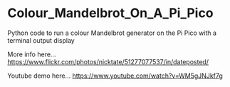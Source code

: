 # Colour_Mandelbrot_On_A_Pi_Pico
Python code to run a colour Mandelbrot generator on the Pi Pico with a terminal output display

More info here... 
https://www.flickr.com/photos/nicktate/51277077537/in/dateposted/

Youtube demo here...
https://www.youtube.com/watch?v=WM5gJNJkf7g

